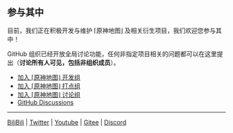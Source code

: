 ## 参与其中

目前，我们正在积极开发与维护 ⌈原神地图⌋ 及相关衍生项目，我们欢迎您参与其中！

GitHub 组织已经开放全局讨论功能，任何非指定项目相关的问题都可以在这里提出（**讨论所有人可见，包括非组织成员**）。

- [加入 ⌈原神地图⌋ 开发组][uri:develop]
- [加入 ⌈原神地图⌋ 打点组][uri:punctuate]
- [加入 ⌈原神地图⌋ 讨论组][uri:communication]
- [GitHub Discussions][uri:discussion]

[uri:develop]: https://yuanshen.site/docs/join
[uri:punctuate]: https://yuanshen.site/docs/join#%F0%9F%93%8C-%E5%9C%B0%E5%9B%BE%E6%89%93%E7%82%B9%E7%BB%84
[uri:communication]: https://yuanshen.site/docs/community
[uri:discussion]: https://github.com/orgs/kongying-tavern/discussions

----

[BiliBili][link:bilibili] | [Twitter][link:twitter] | [Youtube][link:youtube] | [Gitee][link:gitee] | [Discord][link:discord]

[link:bilibili]: https://space.bilibili.com/518076785/
[link:youtube]: https://www.youtube.com/@KongyingTavernOfficial/
[link:gitee]: https://gitee.com/KYJGYSDT
[link:twitter]: https://twitter.com/KongyingTavern
[link:discord]: https://discord.gg/aFe57AKZUF

